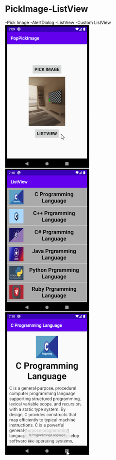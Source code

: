 # PickImage-ListView
-Pick Image
-AlertDialog
-ListView
-Custom ListView
![image1](https://github.com/HiBijoy143/PickImage-ListView/blob/master/s1.png)
![image2](https://github.com/HiBijoy143/PickImage-ListView/blob/master/s2.png)
![image3](https://github.com/HiBijoy143/PickImage-ListView/blob/master/s3.png)
